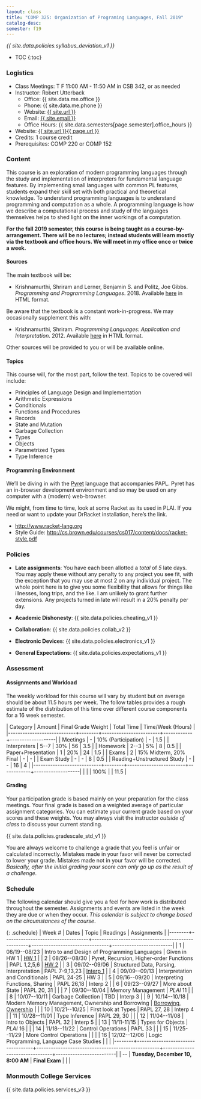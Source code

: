 ```yaml
---
layout: class
title: "COMP 325: Organization of Programing Languages, Fall 2019"
catalog-desc:
semester: f19
---
```


*{{ site.data.policies.syllabus_deviation_v1 }}*

* TOC
{:toc}

### Logistics

* Class Meetings: T F 11:00 AM - 11:50 AM in CSB 342, or as needed
* Instructor: Robert Utterback
  * Office: {{ site.data.me.office }}
  * Phone: {{ site.data.me.phone }}
  * Website: <a href="{{ site.url }}">{{ site.url }}</a>
  * Email: <a href="mailto:{{ site.email }}">{{ site.email }}</a>
  * Office Hours: {{ site.data.semesters[page.semester].office_hours }}
* Website: <a href="{{ site.url }}{{ page.url }}">{{ site.url }}{{ page.url }}</a>
* Credits: 1 course credit
* Prerequisites: COMP 220 or COMP 152

### Content

This course is an exploration of modern programming languages through
the study and implementation of interpreters for fundamental language
features. By implementing small languages with common PL features,
students expand their skill set with both practical and theoretical
knowledge. To understand programming languages is to understand
programming and computation as a whole. A programming language is how
we describe a computational process and study of the languages
themselves helps to shed light on the inner workings of a computation.

**For the fall 2019 semester, this course is being taught as a
course-by-arrangement. There will be no lectures; instead students
will learn mostly via the textbook and office hours. We will meet in
my office once or twice a week.**

#### Sources

The main textbook will be:

* Krishnamurthi, Shriram and Lerner, Benjamin S. and Politz, Joe
Gibbs. *Programming and Programming Languages*. 2018. Available
[here](http://papl.cs.brown.edu/2018/) in HTML format.

Be aware that the textbook is a constant work-in-progress. We may
occasionally supplement this with:

* Krishnamurthi, Shriram. *Programming Languages: Application and
Interpretation*. 2012. Available
[here](http://cs.brown.edu/courses/cs173/2012/book/) in HTML format.

Other sources will be provided to you or will be available online.

#### Topics

This course will, for the most part, follow the text. Topics to be covered will include:

* Principles of Language Design and Implementation
* Arithmetic Expressions
* Conditionals
* Functions and Procedures
* Records
* State and Mutation
* Garbage Collection
* Types
* Objects
* Parametrized Types
* Type Inference

#### Programming Environment

We’ll be diving in with the [Pyret](https://www.pyret.org) language that accompanies PAPL. Pyret has an in-browser development environment and so may be used on any computer with a (modern) web-browser.

We might, from time to time, look at some Racket as its used in
PLAI. If you need or want to update your DrRacket installation, here’s
the link.
* http://www.racket-lang.org
* Style Guide:
  http://cs.brown.edu/courses/cs017/content/docs/racket-style.pdf

### Policies

* **Late assignments**: You have each been allotted a *total* of *5*
late days. You may apply these without any penalty to any project you
see fit, with the exception that you may use at most 2 on any
individual project. The whole point here is to give you some
flexibility that allows for things like illnesses, long trips, and the
like. I am unlikely to grant further extensions. Any projects turned
in late will result in a 20% penalty per day.

* **Academic Dishonesty**: {{ site.data.policies.cheating_v1 }}

* **Collaboration**: {{ site.data.policies.collab_v2 }}

* **Electronic Devices**: {{ site.data.policies.electronics_v1 }}

* **General Expectations**: {{ site.data.policies.expectations_v1 }}

### Assessment

#### Assignments and Workload

The weekly workload for this course will vary by student but on
average should be about 11.5 hours per week. The follow tables
provides a rough estimate of the distribution of this time over
different course components for a 16 week semester.

| Category                   | Amount | Final Grade Weight     | Total Time | Time/Week (Hours) |
|----------------------------+--------+------------------------+------------+-------------------|
| Meetings                   |      - | 10% (Participation)    |          - |               1.5 |
| Interpreters               |   5--7 | 30%                    |         56 |               3.5 |
| Homework                   |   2--3 | 5%                     |          8 |               0.5 |
| Paper+Presentation         |      1 | 20%                    |         24 |               1.5 |
| Exams                      |      2 | 15% Midterm, 20% Final |          - |                 - |
| Exam Study                 |      - | -                      |          8 |               0.5 |
| Reading+Unstructured Study |      - | -                      |         16 |                 4 |
|----------------------------+--------+------------------------+------------+-------------------|
|                            |        | 100%                   |            |              11.5 |

#### Grading

Your participation grade is based mainly on your preparation for the
class meetings. Your final grade is based on a weighted average of
particular assignment categories. You can estimate your current grade
based on your scores and these weights. You may always visit the
instructor *outside of class* to discuss your current standing.

{{ site.data.policies.gradescale_std_v1 }}

You are always welcome to challenge a grade that you feel is unfair or
calculated incorrectly. Mistakes made in your favor will never be
corrected to lower your grade. Mistakes made not in your favor will be
corrected. *Basically, after the initial grading your score can only
go up as the result of a challenge.*

### Schedule
The following calendar should give you a feel for how work is
distributed throughout the semester. Assignments and events are listed
in the week they are due or when they occur. *This calendar is subject
to change based on the circumstances of the course*.

{: .schedule}
| Week # | Dates                             | Topic                                             | Readings                       | Assignments             |
|--------+-----------------------------------+---------------------------------------------------+--------------------------------+-------------------------|
|      1 | 08/19--08/23                      | Intro to and Design of Programming Languages      | Given in HW 1                  | [HW 1](hw1.pdf)         |
|      2 | 08/26--08/30                      | Pyret, Recursion, Higher-order Functions          | PAPL 1,2,5,6                   | [HW 2](hw2.pdf)         |
|      3 | 09/02--09/06                      | Structured Data, Parsing, Interpretation          | PAPL 7-9,13,23                 | [Interp 1](interp1.pdf) |
|      4 | 09/09--09/13                      | Interpretation and Conditionals                   | PAPL 24-25                     | HW 3                    |
|      5 | 09/16--09/20                      | Interpreting Functions, Sharing                   | PAPL 26,18                     | Interp 2                |
|      6 | 09/23--09/27                      | More about State                                  | PAPL 20, 31                    |                         |
|      7 | 09/30--10/04                      | Memory Management                                 | *PLAI* 11                      |                         |
|      8 | 10/07--10/11                      | Garbage Collection                                | TBD                            | Interp 3                |
|      9 | 10/14--10/18                      | Modern Memory Management, Ownership and Borrowing | [Borrowing][1], [Ownership][2] |                         |
|     10 | 10/21--10/25                      | First look at Types                               | PAPL 27, 28                    | Interp 4                |
|     11 | 10/28--11/01                      | Type Inference                                    | PAPL 29, 30                    |                         |
|     12 | 11/04--11/08                      | Intro to Objects                                  | PAPL 32                        | Interp 5                |
|     13 | 11/11-11/15                       | Types for Objects                                 | *PLAI* 16                      |                         |
|     14 | 11/18--11/22                      | Control Operations                                | PAPL 33                        |                         |
|     15 | 11/25--11/29                      | More Control Operations                           |                                |                         |
|     16 | 12/02--12/06                      | Logic Programming, Language Case Studies          |                                |                         |
|--------+-----------------------------------+---------------------------------------------------+--------------------------------+-------------------------|
|     -- | **Tuesday, December 10, 8:00 AM** | **Final Exam**                                    |                                |                         |

[1]: http://arthurtw.github.io/2014/11/30/rust-borrow-lifetimes.html
[2]: https://doc.rust-lang.org/book/second-edition/ch04-01-what-is-ownership.html

### Monmouth College Services

{{ site.data.policies.services_v3 }}

<!-- Local Variables: -->
<!-- eval: (orgtbl-mode) -->
<!-- End: -->

